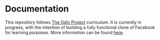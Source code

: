 # Documentation


This repository follows [The Odin Project](http://www.theodinproject.com/) curriculum. It is currently in progress, with the intention of building a fully functional clone of Facebook for learning purposes. More information can be found [here](http://www.theodinproject.com/ruby-on-rails/final-project).
